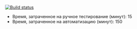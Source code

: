 [![Build status](https://ci.appveyor.com/api/projects/status/8hk27t1j6h8dim7f?svg=true)](https://ci.appveyor.com/project/ILiaBer/patterns-2)

- Время, затраченное на ручное тестирование (минут): 15
- Время, затраченное на автоматизацию (минут): 150
